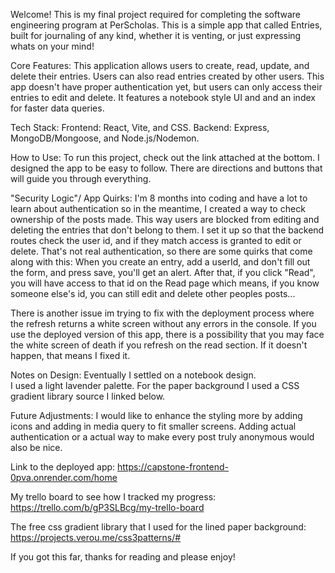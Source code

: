 Welcome! This is my final project required for completing the software engineering program at PerScholas.
 This is a simple app that called Entries, built for journaling of any kind, whether it is venting, or just expressing whats on your mind!

Core Features:
This application allows users to create, read, update, and delete their entries. Users can also read entries created by other users. This app doesn't have proper authentication yet, but users can only access their entries to edit and delete. 
It features a notebook style UI and and an index for faster data queries.

Tech Stack:
Frontend: React, Vite, and CSS.
Backend: Express, MongoDB/Mongoose, and Node.js/Nodemon. 

How to Use:
To run this project, check out the link attached at the bottom.
I designed the app to be easy to follow. There are directions and buttons that will guide you through everything.

"Security Logic"/ App Quirks: 
I'm 8 months into coding and have a lot to learn about authentication so in the meantime, I created a way to check ownership of the posts made.
This way users are blocked from editing and deleting the entries that don't belong to them. I set it up so that the backend routes check the user id, and if they match access is granted to edit or delete. That's not real authentication, so there are some quirks that come along with this: When you create an entry, add a userId, and don't fill out the form, and press save, you'll get an alert. After that, if you click "Read", you will have access to that id on the Read page which means, if you know someone else's id, you can still edit and delete other peoples posts...

There is another issue im trying to fix with the deployment process where the refresh returns a white screen without any errors in the console. If you use the deployed version of this app, there is a possibility that you may face the white screen of death if you refresh on the read section. If it doesn't happen, that means I fixed it.

Notes on Design: 
Eventually I settled on a notebook design.  
I used a light lavender palette. For the paper background I used a CSS gradient library source I linked below.

Future Adjustments: 
I would like to enhance the styling more by adding icons and adding in media query to fit smaller screens.
Adding actual authentication or a actual way to make every post truly anonymous would also be nice.

Link to the deployed app:
https://capstone-frontend-0pva.onrender.com/home

My trello board to see how I tracked my progress:
https://trello.com/b/gP3SLBcg/my-trello-board

The free css gradient library that I used for the lined paper background:
https://projects.verou.me/css3patterns/#

If you got this far, thanks for reading and please enjoy!
